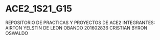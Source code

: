 # ACE2_1S21_G15
REPOSITORIO DE PRACTICAS Y PROYECTOS DE ACE2
INTEGRANTES:
AIRTON YELSTIN DE LEON OBANDO 201602836
CRISTIAN
BYRON
OSWALDO

